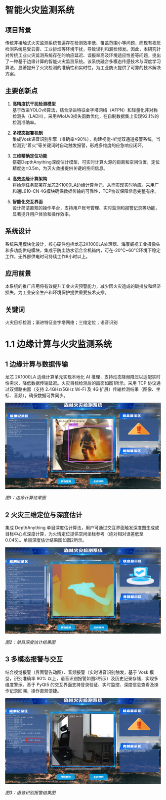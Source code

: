 # 智能火灾监测系统

## 项目背景

传统非接触式火灾监测系统普遍存在检测效率低、覆盖范围小等问题，而现有视觉检测系统易受云雾、工业排烟等环境干扰，导致误判和漏检频发。因此，本研究针对传统工业火灾监测系统存在的响应延迟、误报率高及环境适应性差等问题，提出了一种基于边缘计算的智能火灾监测系统。该系统融合多模态传感技术与深度学习算法，显著提升了火灾检测的准确性和实时性，为工业防火提供了可靠的技术解决方案。

## 主要创新点

1. **高精度抗干扰检测模型**  
   基于改进YOLOv8算法，结合渐进特征金字塔网络（AFPN）和轻量化非对称检测头（LADH），采用WIoUv3损失函数优化，在自制数据集上实现92.1%的检测准确率。

2. **多模态报警机制**  
   集成Vosk语音识别引擎（准确率>90%），构建视觉-听觉双通道报警系统。当检测到“着火”等关键词时自动触发报警，形成多维度的应急响应闭环。

3. **三维精确定位功能**  
   搭载DepthAnything深度估计模型，可实时计算火源的距离和空间位置，定位精度达±0.5m，为灭火救援提供关键的空间信息。

4. **高效边缘计算架构**  
   将检测任务部署在龙芯2K1000LA边缘计算单元，从而实现实时响应。采用广和通L610-CN 4G模块确保数据传输的可靠性，TCP协议保障信息完整有序。

5. **智能化交互界面**  
   设计简洁直观的操作平台，支持用户账号管理、实时监测和报警记录等功能，显著提升用户体验和操作效率。

## 系统设计

系统采用模块化设计，核心硬件包括龙芯2K1000LA处理器、海康威视工业摄像头和多功能供电模块，集成于防尘防水铝合金机箱内，可在-20℃~60℃环境下稳定工作，无外部供电时可持续工作8小时以上。

## 应用前景

本系统的推广应用将有效提升工业火灾预警能力，减少因火灾造成的碳排放和经济损失，为工业安全生产和环境保护提供重要技术支撑。

## 关键词

火灾目标检测；渐进特征金字塔网络；三维定位；语音识别


# 1.1 边缘计算与火灾监测系统

## 1 边缘计算与数据传输

龙芯 2K1000LA 边缘计算单元实现本地化 AI 推理，支持动态降频降压以适配实时性需求，降低数据传输延迟。火灾目标检测后的画面如图1所示。采用 TCP 协议通过双频路由器（支持 2.4GHz/5GHz Wi-Fi 及 4G 扩展）传输检测结果（图像、坐标、音频），确保数据可靠同步。

![边缘计算结果图](火灾检测.png)

*图1：边缘计算结果图*

## 2 火灾三维定位与深度估计

集成 DepthAnything 单目深度估计算法，用户可通过交互界面触发深度图生成或目标中心点深度计算，为火情定位提供空间坐标参考（绝对相对误差低至 0.045）。单目深度估计结果图如图2所示。

![单目深度估计结果图](单目视觉估计图.png)

*图2：单目深度估计结果图*

## 3 多模态报警与交互

结合视觉报警（界面警告动图）、音频报警（实时语音识别触发，基于 Vosk 模型，识别准确率 90% 以上，语音识别报警如图3所示）及历史记录存储，实现多维度警示。基于 PyQt5 的交互界面支持登录验证、实时监控、深度信息查看及操作记录回溯，操作直观便捷。

![语音识别报警结果图](语音报警.png)

*图3：语音识别报警结果图*
